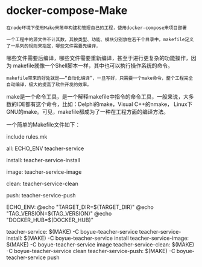 # docker-compose-Make
    在node环境下使用Make来简单构建和管理自己的工程，使用docker-compose来项目部署

    一个工程中的源文件不计其数，其按类型、功能、模块分别放在若干个目录中，makefile定义了一系列的规则来指定，哪些文件需要先编译，
哪些文件需要后编译，哪些文件需要重新编译，甚至于进行更复杂的功能操作，因为 makefile就像一个Shell脚本一样，其中也可以执行操作系统的命令。

    makefile带来的好处就是——“自动化编译”，一旦写好，只需要一个make命令，整个工程完全自动编译，极大的提高了软件开发的效率。
make是一个命令工具，是一个解释makefile中指令的命令工具，一般来说，大多数的IDE都有这个命令，比如：Delphi的make，Visual C++的nmake，
Linux下GNU的make。可见，makefile都成为了一种在工程方面的编译方法。

一个简单的Makefile文件如下：

include rules.mk

all: ECHO_ENV teacher-service 

install: teacher-service-install 

image: teacher-service-image 

clean: teacher-service-clean

push: teacher-service-push 

ECHO_ENV:
	@echo "TARGET_DIR=$(TARGET_DIR)"
	@echo "TAG_VERSION=$(TAG_VERSION)"
	@echo "DOCKER_HUB=$(DOCKER_HUB)"
	
	
teacher-service: 
	$(MAKE) -C boyue-teacher-service
teacher-service-install:
	$(MAKE) -C boyue-teacher-service install
teacher-service-image:
	$(MAKE) -C boyue-teacher-service image
teacher-service-clean:
	$(MAKE) -C boyue-teacher-service clean
teacher-service-push:
	$(MAKE) -C boyue-teacher-service push
	
